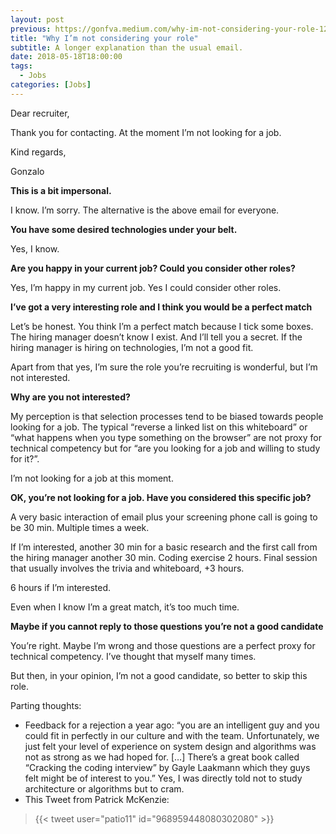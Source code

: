 ```yaml
---
layout: post
previous: https://gonfva.medium.com/why-im-not-considering-your-role-1214e8f1f807
title: "Why I’m not considering your role"
subtitle: A longer explanation than the usual email.
date: 2018-05-18T18:00:00
tags:
  - Jobs
categories: [Jobs]
---
```


Dear recruiter,

Thank you for contacting. At the moment I’m not looking for a job.

Kind regards,

Gonzalo

**This is a bit impersonal.**

I know. I’m sorry. The alternative is the above email for everyone.

**You have some desired technologies under your belt.**

Yes, I know.

**Are you happy in your current job? Could you consider other roles?**

Yes, I’m happy in my current job. Yes I could consider other roles.

**I’ve got a very interesting role and I think you would be a perfect match**

Let’s be honest. You think I’m a perfect match because I tick some boxes. The hiring manager doesn’t know I exist. And I’ll tell you a secret. If the hiring manager is hiring on technologies, I’m not a good fit.

Apart from that yes, I’m sure the role you’re recruiting is wonderful, but I’m not interested.

**Why are you not interested?**

My perception is that selection processes tend to be biased towards people looking for a job. The typical “reverse a linked list on this whiteboard” or “what happens when you type something on the browser” are not proxy for technical competency but for “are you looking for a job and willing to study for it?”.

I’m not looking for a job at this moment.

**OK, you’re not looking for a job. Have you considered this specific job?**

A very basic interaction of email plus your screening phone call is going to be 30 min. Multiple times a week.

If I’m interested, another 30 min for a basic research and the first call from the hiring manager another 30 min. Coding exercise 2 hours. Final session that usually involves the trivia and whiteboard, +3 hours.

6 hours if I’m interested.

Even when I know I’m a great match, it’s too much time.

**Maybe if you cannot reply to those questions you’re not a good candidate**

You’re right. Maybe I’m wrong and those questions are a perfect proxy for technical competency. I’ve thought that myself many times.

But then, in your opinion, I’m not a good candidate, so better to skip this role.

Parting thoughts:

- Feedback for a rejection a year ago: “you are an intelligent guy and you could fit in perfectly in our culture and with the team. Unfortunately, we just felt your level of experience on system design and algorithms was not as strong as we had hoped for. […] There’s a great book called “Cracking the coding interview” by Gayle Laakmann which they guys felt might be of interest to you.” Yes, I was directly told not to study architecture or algorithms but to cram.
- This Tweet from Patrick McKenzie:

> {{< tweet user="patio11" id="968959448080302080" >}}
